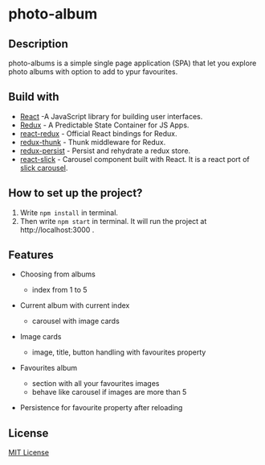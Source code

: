 # photo-album
 
## Description 

 photo-albums is a  simple single page application (SPA) that let you explore photo albums with option to add to ypur favourites.
 
 ## Build with
 
  * [React](https://reactjs.org/) -A JavaScript library for building user interfaces.
  * [Redux](https://redux.js.org/) - A Predictable State Container for JS Apps.
  * [react-redux](https://react-redux.js.org/) - Official React bindings for Redux.
  * [redux-thunk](https://github.com/reduxjs/redux-thunk) - Thunk middleware for Redux.
  * [redux-persist](https://github.com/rt2zz/redux-persist#readme) - Persist and rehydrate a redux store.
  * [react-slick](https://github.com/akiran/react-slick) - Carousel component built with React. It is a react port of [slick carousel](http://kenwheeler.github.io/slick/).

## How to set up the project?

   1. Write `npm install` in terminal. 
   2. Then write `npm start` in terminal. It will run the project at http://localhost:3000 .
   
## Features
  * Choosing from albums
      * index from 1 to 5
      
  * Current album with current index
    * carousel with image cards
    
  * Image cards
    * image, title, button handling with favourites property
  
  * Favourites album
      * section with all your favourites images
      * behave like carousel if images are more than 5
      
  * Persistence for favourite property after reloading
 
 ## License
 [MIT License](https://github.com/MargaritaVacheva/React-project/blob/master/LICENSE)
